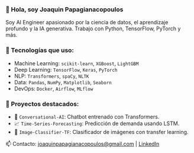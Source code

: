 ### 👋 Hola, soy Joaquin Papagianacopoulos

Soy AI Engineer apasionado por la ciencia de datos, el aprendizaje profundo y la IA generativa. Trabajo con Python, TensorFlow, PyTorch y más.

### 🧠 Tecnologías que uso:
- Machine Learning: `scikit-learn`, `XGBoost`, `LightGBM`
- Deep Learning: `TensorFlow`, `Keras`, `PyTorch`
- NLP: `Transformers`, `spaCy`, `NLTK`
- Data: `Pandas`, `NumPy`, `Matplotlib`, `Seaborn`
- DevOps: `Docker`, `Airflow`, `MLflow`

### 🚀 Proyectos destacados:
- 💬 `Conversational-AI`: Chatbot entrenado con Transformers.
- 📈 `Time-Series-Forecasting`: Predicción de demanda usando LSTM.
- 🤖 `Image-Classifier-TF`: Clasificador de imágenes con transfer learning.

📫 Contacto: [joaquinpapagianacopoulos@gmail.com](mailto:joaquinpapagianacopoulos@gmail.com) | [LinkedIn]([https://linkedin.com/in/tuusuario](https://www.linkedin.com/in/joaquinpapagianacopoulos/))
